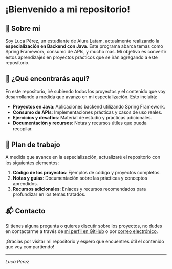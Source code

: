 # ¡Bienvenido a mi repositorio!

## 🌟 Sobre mí

Soy Luca Pérez, un estudiante de Alura Latam, actualmente realizando la **especialización en Backend con Java**. Este programa abarca temas como Spring Framework, consumo de APIs, y mucho más. Mi objetivo es convertir estos aprendizajes en proyectos prácticos que se irán agregando a este repositorio.

## 🚀 ¿Qué encontrarás aquí?

En este repositorio, iré subiendo todos los proyectos y el contenido que voy desarrollando a medida que avanzo en mi especialización. Esto incluirá:

- **Proyectos en Java**: Aplicaciones backend utilizando Spring Framework.
- **Consumo de APIs**: Implementaciones prácticas y casos de uso reales.
- **Ejercicios y desafíos**: Material de estudio y prácticas adicionales.
- **Documentación y recursos**: Notas y recursos útiles que pueda recopilar.

## 📅 Plan de trabajo

A medida que avance en la especialización, actualizaré el repositorio con los siguientes elementos:

1. **Código de los proyectos**: Ejemplos de código y proyectos completos.
2. **Notas y guías**: Documentación sobre las prácticas y conceptos aprendidos.
3. **Recursos adicionales**: Enlaces y recursos recomendados para profundizar en los temas tratados.

## 📬 Contacto

Si tienes alguna pregunta o quieres discutir sobre los proyectos, no dudes en contactarme a través de [mi perfil en GitHub](https://github.com/lucaperez123) o por [correo electrónico](lucamarper@gmail.com).

¡Gracias por visitar mi repositorio y espero que encuentres útil el contenido que voy compartiendo!

---

_Luca Pérez_
